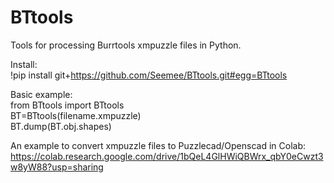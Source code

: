 # BTtools
Tools for processing Burrtools xmpuzzle files in Python.

Install:<br/>
!pip install git+https://github.com/Seemee/BTtools.git#egg=BTtools

Basic example:<br/>
from BTtools import BTtools<br/>
BT=BTtools(filename.xmpuzzle)<br/>
BT.dump(BT.obj.shapes)<br/>

An example to convert xmpuzzle files to Puzzlecad/Openscad in Colab:
https://colab.research.google.com/drive/1bQeL4GlHWiQBWrx_qbY0eCwzt3w8yW88?usp=sharing
